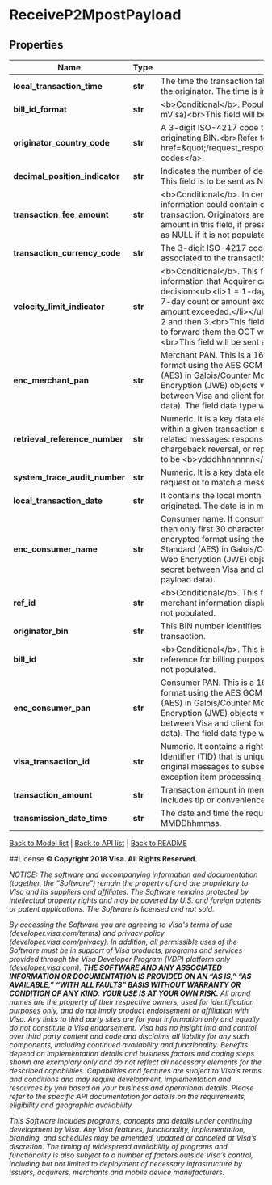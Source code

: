 # ReceiveP2MpostPayload

## Properties
Name | Type | Description | Notes
------------ | ------------- | ------------- | -------------
**local_transaction_time** | **str** | The time the transaction takes place, expressed in the local time of the originator. The time is in hhmmss format. | 
**bill_id_format** | **str** | &lt;b&gt;Conditional&lt;/b&gt;. Populate &lt;b&gt;0&lt;/b&gt; (Primary ID, as defined by mVisa)&lt;br&gt;This field will be sent as NULL if it is not populated. | [optional] 
**originator_country_code** | **str** | A 3-digit ISO-4217 code that identifies the country of the originating BIN.&lt;br&gt;Refer to &lt;a href&#x3D;\&quot;/request_response_codes#iso_country_codes\&quot;&gt;ISO codes&lt;/a&gt;. | 
**decimal_position_indicator** | **str** | Indicates the number of decimal positions following the amount field. This field is to be sent as NULL if it is not populated. | 
**transaction_fee_amount** | **str** | &lt;b&gt;Conditional&lt;/b&gt;. In certain case the merchant display information could contain convenience fee applicable to the transaction. Originators are required to populate convenience fee amount in this field, if presented by merchant. This field will be sent as NULL if it is not populated. | [optional] 
**transaction_currency_code** | **str** | The 3-digit ISO-4217 code in this field reflects the currency associated to the transactionAmount field. | 
**velocity_limit_indicator** | **str** | &lt;b&gt;Conditional&lt;/b&gt;. This field contains the velocity limit related information that Acquirer can use in making the authorization decision:&lt;ul&gt;&lt;li&gt;1 &#x3D; 1-day count or amount exceeded.&lt;/li&gt;&lt;li&gt;2 &#x3D; 7-day count or amount exceeded.&lt;/li&gt;&lt;li&gt;3 &#x3D; 30-day count or amount exceeded.&lt;/li&gt;&lt;/ul&gt;The field is populated with priority of 1, 2 and then 3.&lt;br&gt;This field is sent if recipient has opted for VisaNet to forward them the OCT when a velocity limit has been exceeded.&lt;br&gt;This field will be sent as NULL if it is not populated. | [optional] 
**enc_merchant_pan** | **str** | Merchant PAN. This is a 16-digit PAN. The field is sent in encrypted format using the AES GCM (i.e. Advanced Encryption Standard (AES) in Galois/Counter Mode (GCM)) algorithm for JSON Web Encryption (JWE) objects with 256-bit key (i.e. the shared secret between Visa and client for encryption and decryption of payload data). The field data type will be string(16-19) after decryption. | 
**retrieval_reference_number** | **str** | Numeric. It is a key data element for matching a message to others within a given transaction set. The same number appears in all related messages: response, advice, reversal, chargeback, chargeback reversal, or representment. The format is recommended to be &lt;b&gt;ydddhhnnnnnn&lt;/b&gt;. | 
**system_trace_audit_number** | **str** | Numeric. It is a key data element used to match a response to its request or to match a message to others for a given transaction. | 
**local_transaction_date** | **str** | It contains the local month and day on which the transaction was originated. The date is in mmdd format. | 
**enc_consumer_name** | **str** | Consumer name. If consumer name is greater than 30 characters, then only first 30 characters will be expected. The field is sent in encrypted format using the AES GCM (i.e. Advanced Encryption Standard (AES) in Galois/Counter Mode (GCM)) algorithm for JSON Web Encryption (JWE) objects with 256-bit key (i.e. the shared secret between Visa and client for encryption and decryption of payload data). | 
**ref_id** | **str** | &lt;b&gt;Conditional&lt;/b&gt;. This field is sent if it is reflected in the merchant information display. It will otherwise be sent as NULL if it is not populated. | [optional] 
**originator_bin** | **str** | This BIN number identifies the originator of merchant payment transaction. | 
**bill_id** | **str** | &lt;b&gt;Conditional&lt;/b&gt;. This is the invoice number or some other reference for billing purposes. This field will be sent as NULL if it is not populated. | [optional] 
**enc_consumer_pan** | **str** | Consumer PAN. This is a 16-digit PAN. The field is sent in encrypted format using the AES GCM (i.e. Advanced Encryption Standard (AES) in Galois/Counter Mode (GCM) ) algorithm for JSON Web Encryption (JWE) objects with 256-bit key (i.e. the shared secret between Visa and client for encryption and decryption of payload data). The field data type will be string(16-19) after decryption. | 
**visa_transaction_id** | **str** | Numeric. It contains a right-justified, VisaNet generated Transaction Identifier (TID) that is unique for each request. The identifier links original messages to subsequent messages, such as those for exception item processing and clearing record. | 
**transaction_amount** | **str** | Transaction amount in merchant currency. The value in this field includes tip or convenience fees, if applicable. | 
**transmission_date_time** | **str** | The date and time the request was submitted to Visa. Format: MMDDhhmmss. | 

[Back to Model list](../README.md#documentation-for-models)   |   [Back to API list](../README.md#documentation-for-api-endpoints)   |   [Back to README](../README.md)



##License
**© Copyright 2018 Visa. All Rights Reserved.**

*NOTICE: The software and accompanying information and documentation (together, the “Software”) remain the property of
and are proprietary to Visa and its suppliers and affiliates. The Software remains protected by intellectual property
rights and may be covered by U.S. and foreign patents or patent applications. The Software is licensed and not sold.*

*By accessing the Software you are agreeing to Visa's terms of use (developer.visa.com/terms) and privacy policy (developer.visa.com/privacy).
In addition, all permissible uses of the Software must be in support of Visa products, programs and services provided
through the Visa Developer Program (VDP) platform only (developer.visa.com). **THE SOFTWARE AND ANY ASSOCIATED
INFORMATION OR DOCUMENTATION IS PROVIDED ON AN “AS IS,” “AS AVAILABLE,” “WITH ALL FAULTS” BASIS WITHOUT WARRANTY OR
CONDITION OF ANY KIND. YOUR USE IS AT YOUR OWN RISK.** All brand names are the property of their respective owners, used for identification purposes only, and do not imply
product endorsement or affiliation with Visa. Any links to third party sites are for your information only and equally
do not constitute a Visa endorsement. Visa has no insight into and control over third party content and code and disclaims
all liability for any such components, including continued availability and functionality. Benefits depend on implementation
details and business factors and coding steps shown are exemplary only and do not reflect all necessary elements for the
described capabilities. Capabilities and features are subject to Visa’s terms and conditions and may require development,
implementation and resources by you based on your business and operational details. Please refer to the specific
API documentation for details on the requirements, eligibility and geographic availability.*

*This Software includes programs, concepts and details under continuing development by Visa. Any Visa features,
functionality, implementation, branding, and schedules may be amended, updated or canceled at Visa’s discretion.
The timing of widespread availability of programs and functionality is also subject to a number of factors outside Visa’s control,
including but not limited to deployment of necessary infrastructure by issuers, acquirers, merchants and mobile device manufacturers.*